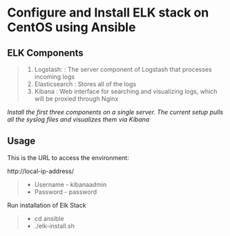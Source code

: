 # Configure and Install ELK stack on CentOS using Ansible

## ELK Components

> 1. Logstash: : The server component of Logstash that processes incoming logs
> 2. Elasticsearch : Stores all of the logs
> 3. Kibana : Web interface for searching and visualizing logs, which will be proxied through Nginx



*Install the first three components on a single server. The current setup pulls
all the syslog files and visualizes them via Kibana*

## Usage

This is the URL to access the environment:

http://local-ip-address/

> * Username - kibanaadmin
> * Password - password

Run installation of Elk Stack
> * cd ansible
> * ./elk-install.sh
